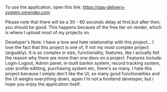 To use the application, open this link: https://gas-delivery-system.onrender.com

Please note that there will be a 30 - 60 seconds delay at first,but after then, you should be good. This happens because of the free tier on render, which is where I upload most of my projects on.

Developer's Note: I have a love and hate relationship with this project... I love the fact that this project is one of, if not my most complex project (arguably). It is so complex in size, functionality, features, like I actually felt the reason why there are more than one devs on a project. Features include: Login-Logout, Admin panel, in-built bankin system, record tracking system, user profile editting, purchasing system etc, there's so many. I hate this project because I simply don't like the UI, so many good functionalities and the UI weighs everything down, again I'm not a frontend developer, but i hope you enjoy the application itself.
